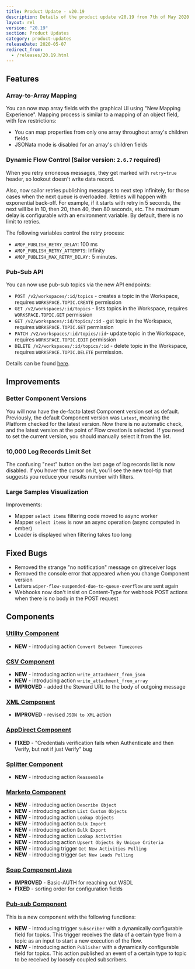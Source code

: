 ```yaml
---
title: Product Update - v20.19
description: Details of the product update v20.19 from 7th of May 2020.
layout: rel
version: "20.19"
section: Product Updates
category: product-updates
releaseDate: 2020-05-07
redirect_from:
  - /releases/20.19.html
---
```


## Features

### Array-to-Array Mapping

You can now map array fields with the graphical UI using "New Mapping Experience".
Mapping process is similar to a mapping of an object field, with few restrictions:

*   You can map properties from only one array throughout array's children fields
*   JSONata mode is disabled for an array's children fields

### Dynamic Flow Control (Sailor version: `2.6.7` required)

When you retry erroneous messages, they get marked with `retry=true` header, so
lookout doesn't write data record.

Also, now sailor retries publishing messages to next step infinitely, for those
cases when the next queue is overloaded. Retries will happen with exponential
back-off. For example, if it starts with retry in 5 seconds, the next will be in
10, then 20, then 40, then 80 seconds, etc. The maximum delay is configurable with
an environment variable. By default, there is no limit to retries.

The following variables control the retry process:

*   `AMQP_PUBLISH_RETRY_DELAY`: 100 ms
*   `AMQP_PUBLISH_RETRY_ATTEMPTS`: Infinity
*   `AMQP_PUBLISH_MAX_RETRY_DELAY:` 5 minutes.

### Pub-Sub API

You can now use pub-sub topics via the new API endpoints:

*   `POST /v2/workspaces/:id/topics` - creates a topic in the Workspace, requires `WORKSPACE.TOPIC.CREATE` permission
*   `GET /v2/workspaces/:id/topics` - lists topics in the Workspace, requires `WORKSPACE.TOPIC.GET` permission
*   `GET /v2/workspaces/:id/topics/:id` - get topic in the Workspace, requires `WORKSPACE.TOPIC.GET` permission
*   `PATCH /v2/workspaces/:id/topics/:id`- update topic in the Workspace, requires `WORKSPACE.TOPIC.EDIT` permission
*   `DELETE /v2/workspaces/:id/topics/:id` - delete topic in the Workspace, requires `WORKSPACE.TOPIC.DELETE` permission.


Details can be found [here]({{site.data.tenant.apiBaseUri}}/docs/v2/#what-is-a-topic-unit?).


## Improvements

### Better Component Versions

You will now have the de-facto latest Component version set as default. Previously,
the default Component version was `Latest`, meaning the Platform checked for the
latest version. Now there is no automatic check, and the latest version at the
point of Flow creation is selected. If you need to set the current version, you
should manually select it from the list.

### 10,000 Log Records Limit Set

The confusing "next" button on the last page of log records list is now disabled.
 If you hover the cursor on it, you'll see the new tool-tip that suggests you
 reduce your results number with filters.

### Large Samples Visualization

Improvements:

*   Mapper `select items` filtering code moved to async worker
*   Mapper `select items` is now an async operation (async computed in ember)
*   Loader is displayed when filtering takes too long


## Fixed Bugs

*   Removed the strange "no notification" message on gitreceiver logs
*   Removed the console error that appeared when you change Component version
*   Letters `wiper-flow-suspended-due-to-queue-overflow` are sent again
*   Webhooks now don't insist on Content-Type for webhook POST actions when there is no body in the POST request


## Components

### [Utility Component](/components/utility/)

*   **NEW** - introducing action `Convert Between Timezones`

### [CSV Component](/components/csv/)

*   **NEW** - introducing action `write_attachment_from_json`
*   **NEW** - introducing action `write_attachment_from_array`
*   **IMPROVED** - added the Steward URL to the body of outgoing message

### [XML Component](/components/xml/)

*   **IMPROVED** - revised `JSON to XML` action

### [AppDirect Component](/components/appdirect/)

*   **FIXED** - "Credentials verification fails when Authenticate and then Verify, but not if just Verify" bug

### [Splitter Component](/components/splitter/)

*   **NEW** - introducing action `Reassemble`

### [Marketo Component](/components/marketo/)

*   **NEW** - introducing action `Describe Object`
*   **NEW** - introducing action `List Custom Objects`
*   **NEW** - introducing action `Lookup Objects`
*   **NEW** - introducing action `Bulk Import`
*   **NEW** - introducing action `Bulk Export`
*   **NEW** - introducing action `Lookup Activities`
*   **NEW** - introducing action `Upsert Objects By Unique Criteria`
*   **NEW** - introducing trigger `Get New Activities Polling`
*   **NEW** - introducing trigger `Get New Leads Polling`

### [Soap Component Java](/components/soap/)

*   **IMPROVED** - Basic-AUTH for reaching out WSDL
*   **FIXED** - sorting order for configuration fields

### [Pub-sub Component](https://github.com/elasticio/pub-sub)

This is a new component with the following functions:

*   **NEW** - introducing trigger `Subscriber` with a dynamically configurable field for topics. This trigger receives the data of a certain type from a topic as an input to start a new execution of the flow.
*   **NEW** - introducing action `Publisher` with a dynamically configurable field for topics. This action published an event of a certain type to topic to be received by loosely coupled subscribers.
